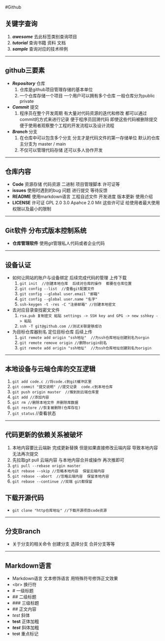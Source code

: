 #Github
## 关键字查询
1. ***awesome***  去此标签类别查询项目
2. ***tutorial***  查询书籍  资料  文档
3. ***sample***   查询对应的技术样例
---
## github三要素
* ***Repository***  仓库
  1. 仓库是github项目管理存储的基本单位
  2. 一个仓库存储一个项目  一个用户可以拥有多个仓库  一般仓库分为public  private
* ***Commit***  提交
  1. 程序员在整个开发周期  有大量对代码资源的迭代和修改  都可以通过commit的方式来进行记录  便于程序员回溯代码  即使这些代码被删除提交便于使用者观察整个工程的开发流程以及设计流程
* ***Branch***  分支
  1. 在仓库中可以包含多个分支  分支才是代码文件的第一存储单位  默认的仓库主分支为  master / main 
  2. 不仅可以管理代码存储  还可以多人协作开发
---
## 仓库内容
* **Code** 资源存储  代码资源  二进制  项目管理脚本  许可证等
* **issues**  使用时遇到的bug  问题  进行提交  等待反馈
* **README** 使用markdown语言  工程自述文件  开发进度  版本更新  使用介绍
* **LICENSE**  许可证  GPL 2.0 3.0  Apahce 2.0   Mit 这些许可证  给使用者最大使用权限以及最小的限制
---
## Git软件  分布式版本控制系统
* **仓库管理软件**  使用git管理私人代码或者企业代码
---
## 设备认证
* 如何让网站的账户与设备绑定  后续完成代码的管理  上传下载
  1. ```git init  //创建本地仓库  后续对仓库的操作  都要在仓库位置```
  2. ```git config --list  //查看git配置文件```
  3. ```git config --global user.email "邮箱"```
  4. ```git config --global user.name "名字"```
  5. ```ssh-keygen -t -res -C "注册邮箱" //创建本地密文```
* 去对应目录查找密文文件
  1. ```rsa.pub 复制密文 粘贴 settings -> SSH key and GPG -> new sshkey -> 粘贴```
  2. ```ssh -T git@github.com //测试关联是够成功```
* 为目标仓库器别名  定位目标仓库  后续上传
  1. ```git remote add origin "ssh地址"  //为ssh仓库地址创建别名为orgin```
  2. ```git remote remove origin //删除origin别名```
  3. ```git remote add origin "ssh地址"  //为ssh仓库地址创建别名为origin```
---
## 本地设备与云端仓库的交互逻辑
  1. ```git add code.c //将code.c到git缓冲区里```
  2. ```git commit "提交说明" //提交记录  code.c到本地仓库```
  3. ```git push origin master  //推到到云端仓库里```
  4. ```git add //添加内容```
  5. ```git rm //删除本地文件 并删除库数据```
  6. ```git restore //恢复被删除(仓库存在)```
  7. ```git status``` //查看状态
---
##  代码更新的依赖关系被破坏
  1. 本地内容要比云端新  完成更新替换  但是如果直接修改云端内容  导致本地内容无法再次提交
  2. 先拉取git pull 云端内容  与本地内容合并或操作  再次推即可
  3. ```gti pull --rebase origin master```
  4. ```git rebase --skip //忽略本地内容  保留云端内容```
  5. ```git rebase --abort  //忽略云端内容  保留本地内容```
  6. ```git rebase --continue //双端 git都保留```
## 下载开源代码
  * ```git clone "http仓库地址" //下载开源项目code资源```
---
## 分支Branch
  * 关于分支的相关命令  创建分支  选择分支  合并分支等等
---
## Markdown语言
   * Markdown语言 文本修饰语言 用特殊符号修饰正文效果
   * \<br\> 换行符
   * \# 一级标题
   * \## 二级标题
   * \### 三级标题
   * \## 正文内容
   * *test* 斜体
   * **test** 正体加粗
   * ***test***  斜体加粗
   * ~~test~~ 重点标记



